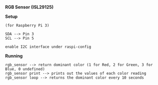 **RGB Sensor (ISL29125)**


**Setup**

    (for Raspberry Pi 3)
    
    SDA --> Pin 3
    SCL --> Pin 5
    
    enable I2C interface under raspi-config
    
**Running**

    rgb_sensor --> return dominant color (1 for Red, 2 for Green, 3 for Blue, 0 undefined)
    rgb_sensor print --> prints out the values of each color reading
    rgb_sensor loop --> returns the dominant color every 10 seconds